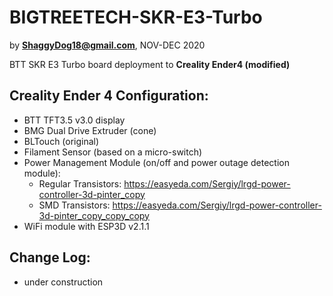 # BIGTREETECH-SKR-E3-Turbo
by **ShaggyDog18@gmail.com**, NOV-DEC 2020

BTT SKR E3 Turbo board deployment to **Creality Ender4 (modified)**

## Creality Ender 4 Configuration:
- BTT TFT3.5 v3.0 display
- BMG Dual Drive Extruder (cone)
- BLTouch (original)
- Filament Sensor (based on a micro-switch)
- Power Management Module (on/off and power outage detection module): 
  - Regular Transistors: https://easyeda.com/Sergiy/lrgd-power-controller-3d-pinter_copy 
  - SMD Transistors: https://easyeda.com/Sergiy/lrgd-power-controller-3d-pinter_copy_copy_copy 
- WiFi module with ESP3D v2.1.1

## Change Log:
- under construction
